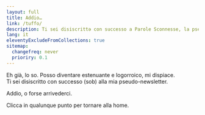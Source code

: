 ```yaml
---
layout: full
title: Addio…
link: /tuffo/
description: Ti sei disiscrittə con successo a Parole Sconnesse, la pseudo-newsletter di Tommi
lang: it
eleventyExcludeFromCollections: true
sitemap:
  changefreq: never
  prioriry: 0.1
---
```

Eh già, lo so. Posso diventare estenuante e logorroico, mi dispiace.  
Ti sei disiscritto con successo (sob) alla mia pseudo-newsletter.

Addio, o forse arrivederci.

Clicca in qualunque punto per tornare alla home.
